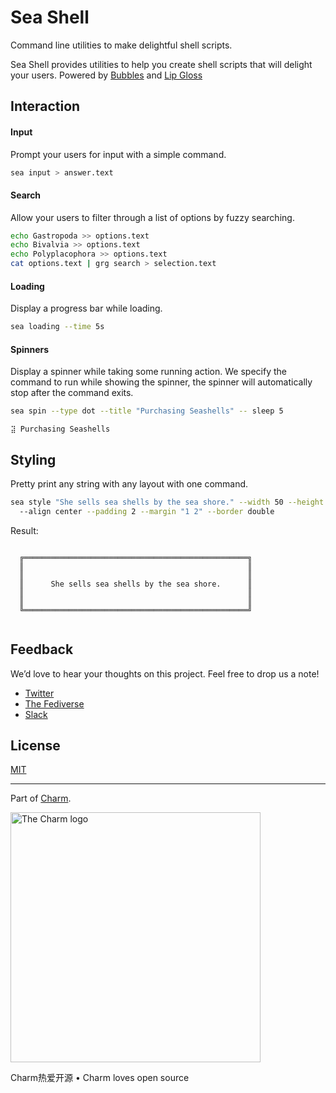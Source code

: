 # Sea Shell

Command line utilities to make delightful shell scripts.

Sea Shell provides utilities to help you create shell scripts that will delight
your users. Powered by [Bubbles](https://github.com/charmbracelet/bubbles) and
[Lip Gloss](https://github.com/charmbracelet/lipgloss)

## Interaction

#### Input
Prompt your users for input with a simple command.

```bash
sea input > answer.text
```

#### Search

Allow your users to filter through a list of options by fuzzy searching.

```bash
echo Gastropoda >> options.text
echo Bivalvia >> options.text
echo Polyplacophora >> options.text
cat options.text | grg search > selection.text
```

#### Loading

Display a progress bar while loading.

```bash
sea loading --time 5s
```

#### Spinners

Display a spinner while taking some running action. We specify the command to
run while showing the spinner, the spinner will automatically stop after the
command exits.

```bash
sea spin --type dot --title "Purchasing Seashells" -- sleep 5
```

```
⣽ Purchasing Seashells
```


## Styling

Pretty print any string with any layout with one command.

```bash
sea style "She sells sea shells by the sea shore." --width 50 --height 5
  --align center --padding 2 --margin "1 2" --border double
```
                                                        
Result:

```
                                                        
  ╔══════════════════════════════════════════════════╗  
  ║                                                  ║  
  ║                                                  ║  
  ║      She sells sea shells by the sea shore.      ║  
  ║                                                  ║  
  ║                                                  ║  
  ╚══════════════════════════════════════════════════╝  
                                                        
```

## Feedback

We’d love to hear your thoughts on this project. Feel free to drop us a note!

* [Twitter](https://twitter.com/charmcli)
* [The Fediverse](https://mastodon.technology/@charm)
* [Slack](https://charm.sh/slack)

## License

[MIT](https://github.com/charmbracelet/seashell/raw/main/LICENSE)

***

Part of [Charm](https://charm.sh).

<a href="https://charm.sh/"><img alt="The Charm logo" src="https://stuff.charm.sh/charm-badge.jpg" width="400"></a>

Charm热爱开源 • Charm loves open source
